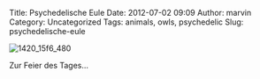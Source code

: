 Title: Psychedelische Eule
Date: 2012-07-02 09:09
Author: marvin
Category: Uncategorized
Tags: animals, owls, psychedelic
Slug: psychedelische-eule

![1420_15f6_480]({static}/images/1420_15f6_480.gif)

Zur Feier des Tages...

